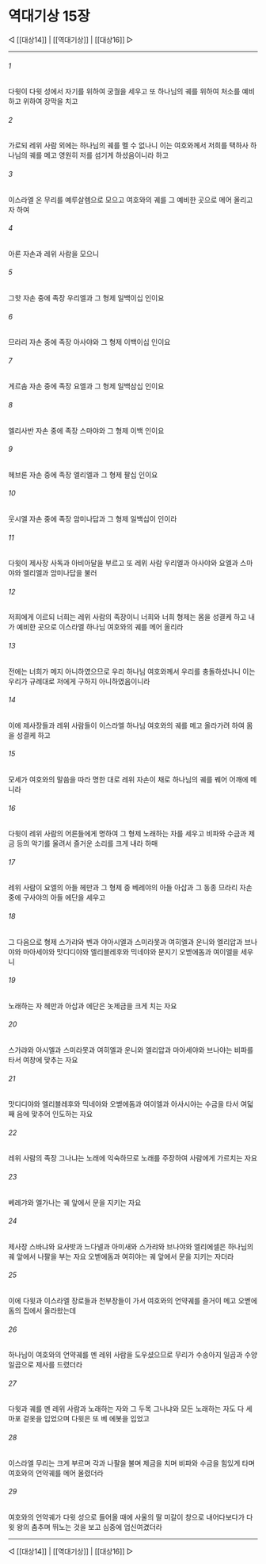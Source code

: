 # 역대기상 15장

◁ [[대상14]] | [[역대기상]] | [[대상16]] ▷
***

###### 1
다윗이 다윗 성에서 자기를 위하여 궁궐을 세우고 또 하나님의 궤를 위하여 처소를 예비하고 위하여 장막을 치고

###### 2
가로되 레위 사람 외에는 하나님의 궤를 멜 수 없나니 이는 여호와께서 저희를 택하사 하나님의 궤를 메고 영원히 저를 섬기게 하셨음이니라 하고

###### 3
이스라엘 온 무리를 예루살렘으로 모으고 여호와의 궤를 그 예비한 곳으로 메어 올리고자 하여

###### 4
아론 자손과 레위 사람을 모으니

###### 5
그핫 자손 중에 족장 우리엘과 그 형제 일백이십 인이요

###### 6
므라리 자손 중에 족장 아사야와 그 형제 이백이십 인이요

###### 7
게르솜 자손 중에 족장 요엘과 그 형제 일백삼십 인이요

###### 8
엘리사반 자손 중에 족장 스마야와 그 형제 이백 인이요

###### 9
헤브론 자손 중에 족장 엘리엘과 그 형제 팔십 인이요

###### 10
웃시엘 자손 중에 족장 암미나답과 그 형제 일백십이 인이라

###### 11
다윗이 제사장 사독과 아비아달을 부르고 또 레위 사람 우리엘과 아사야와 요엘과 스마야와 엘리엘과 암미나답을 불러

###### 12
저희에게 이르되 너희는 레위 사람의 족장이니 너희와 너희 형제는 몸을 성결케 하고 내가 예비한 곳으로 이스라엘 하나님 여호와의 궤를 메어 올리라

###### 13
전에는 너희가 메지 아니하였으므로 우리 하나님 여호와께서 우리를 충돌하셨나니 이는 우리가 규례대로 저에게 구하지 아니하였음이니라

###### 14
이에 제사장들과 레위 사람들이 이스라엘 하나님 여호와의 궤를 메고 올라가려 하여 몸을 성결케 하고

###### 15
모세가 여호와의 말씀을 따라 명한 대로 레위 자손이 채로 하나님의 궤를 꿰어 어깨에 메니라

###### 16
다윗이 레위 사람의 어른들에게 명하여 그 형제 노래하는 자를 세우고 비파와 수금과 제금 등의 악기를 울려서 즐거운 소리를 크게 내라 하매

###### 17
레위 사람이 요엘의 아들 헤만과 그 형제 중 베레야의 아들 아삽과 그 동종 므라리 자손 중에 구사야의 아들 에단을 세우고

###### 18
그 다음으로 형제 스가랴와 벤과 야아시엘과 스미라못과 여히엘과 운니와 엘리압과 브나야와 마아세야와 맛디디야와 엘리블레후와 믹네야와 문지기 오벧에돔과 여이엘을 세우니

###### 19
노래하는 자 헤만과 아삽과 에단은 놋제금을 크게 치는 자요

###### 20
스가랴와 아시엘과 스미라못과 여히엘과 운니와 엘리압과 마아세야와 브나야는 비파를 타서 여창에 맞추는 자요

###### 21
맛디디야와 엘리블레후와 믹네야와 오벧에돔과 여이엘과 아사시야는 수금을 타서 여덟째 음에 맞추어 인도하는 자요

###### 22
레위 사람의 족장 그나냐는 노래에 익숙하므로 노래를 주장하여 사람에게 가르치는 자요

###### 23
베레갸와 엘가나는 궤 앞에서 문을 지키는 자요

###### 24
제사장 스바냐와 요사밧과 느다넬과 아미새와 스가랴와 브나야와 엘리에셀은 하나님의 궤 앞에서 나팔을 부는 자요 오벧에돔과 여히야는 궤 앞에서 문을 지키는 자더라

###### 25
이에 다윗과 이스라엘 장로들과 천부장들이 가서 여호와의 언약궤를 즐거이 메고 오벧에돔의 집에서 올라왔는데

###### 26
하나님이 여호와의 언약궤를 멘 레위 사람을 도우셨으므로 무리가 수송아지 일곱과 수양 일곱으로 제사를 드렸더라

###### 27
다윗과 궤를 멘 레위 사람과 노래하는 자와 그 두목 그나냐와 모든 노래하는 자도 다 세마포 겉옷을 입었으며 다윗은 또 베 에봇을 입었고

###### 28
이스라엘 무리는 크게 부르며 각과 나팔을 불며 제금을 치며 비파와 수금을 힘있게 타며 여호와의 언약궤를 메어 올렸더라

###### 29
여호와의 언약궤가 다윗 성으로 들어올 때에 사울의 딸 미갈이 창으로 내어다보다가 다윗 왕의 춤추며 뛰노는 것을 보고 심중에 업신여겼더라

***
◁ [[대상14]] | [[역대기상]] | [[대상16]] ▷